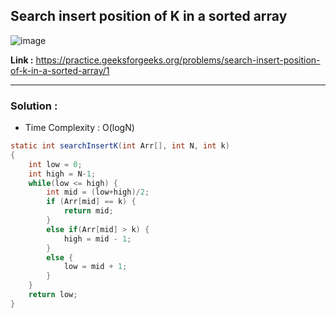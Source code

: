 ## Search insert position of K in a sorted array

![image](https://user-images.githubusercontent.com/23376002/229295069-e7096b18-637e-4743-99b3-b8879954efd4.png)


**Link :** https://practice.geeksforgeeks.org/problems/search-insert-position-of-k-in-a-sorted-array/1

------------------------------------------------------------------------------------------------------------------------------------------------------


### Solution : 

- Time Complexity : O(logN)


```java
static int searchInsertK(int Arr[], int N, int k)
{
    int low = 0;
    int high = N-1;
    while(low <= high) {
        int mid = (low+high)/2;
        if (Arr[mid] == k) {
            return mid;
        }
        else if(Arr[mid] > k) {
            high = mid - 1;
        }
        else {
            low = mid + 1;
        }
    }
    return low;
}

```


